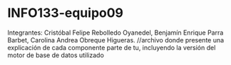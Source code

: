 # INFO133-equipo09
Integrantes:
	Cristóbal Felipe Rebolledo Oyanedel,
	Benjamín Enrique Parra Barbet,
	Carolina Andrea Obreque Higueras.
//archivo donde presente una explicación de cada componente parte de tu, incluyendo la versión del motor de base de datos utilizado